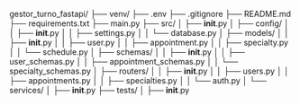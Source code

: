 gestor_turno_fastapi/
├── venv/
├── .env
├── .gitignore
├── README.md
├── requirements.txt
├── main.py
├── src/
│   ├── __init__.py
│   ├── config/
│   │   ├── __init__.py
│   │   ├── settings.py
│   │   └── database.py
│   ├── models/
│   │   ├── __init__.py
│   │   ├── user.py
│   │   ├── appointment.py
│   │   ├── specialty.py
│   │   └── schedule.py
│   ├── schemas/
│   │   ├── __init__.py
│   │   ├── user_schemas.py
│   │   ├── appointment_schemas.py
│   │   └── specialty_schemas.py
│   ├── routers/
│   │   ├── __init__.py
│   │   ├── users.py
│   │   ├── appointments.py
│   │   ├── specialties.py
│   │   └── auth.py
│   └── services/
│       ├── __init__.py
├── tests/
│   ├── __init__.py